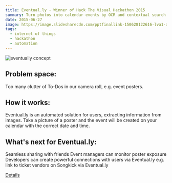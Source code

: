 ```yaml
---
title: Eventual.ly - Winner of Hack The Visual Hackathon 2015
summary: Turn photos into calendar events by OCR and contextual search.
date: 2015-06-27
image: https://image.slidesharecdn.com/pptfinallink-150628122616-lva1-app6891/95/eventually-presentation-hackthevisual-1-638.jpg?cb=1435520336
tags:
  - internet of things
  - hackathon
  - automation
---
```

![eventually concept](https://2018-christie-portfolio.netlify.com/images/portfolio/modals/m-eventually.png)

## Problem space:
Too many clutter of To-Dos in our camera roll, e.g. event posters.

## How it works:
Eventual.ly is an automated solution for users, extracting information from images. Take a picture of a poster and the event will be created on your calendar with the correct date and time.

## What's next for Eventual.ly:
Seamless sharing with friends
Event managers can monitor poster exposure
Developers can create powerful connections with users via Eventual.ly 
e.g. link to ticket vendors on Songkick via Eventual.ly

[Details](http://devpost.com/software/eventual-ly)
